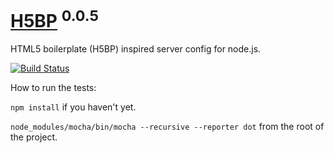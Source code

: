 # [H5BP](http://h5bp.github.com) <sup>0.0.5</sup>

HTML5 boilerplate (H5BP) inspired server config for node.js.

[![Build Status](https://secure.travis-ci.org/h5bp/node-server-config.png)](http://travis-ci.org/h5bp/node-server-config)

How to run the tests:

`npm install` if you haven't yet.

`node_modules/mocha/bin/mocha --recursive --reporter dot` from the root of the project.
